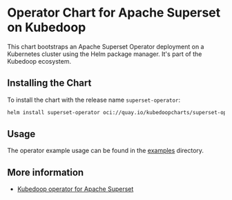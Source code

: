 # Operator Chart for Apache Superset on Kubedoop

This chart bootstraps an Apache Superset Operator deployment on a Kubernetes cluster using the Helm package manager. It's part of the Kubedoop ecosystem.

## Installing the Chart

To install the chart with the release name `superset-operator`:

```bash
helm install superset-operator oci://quay.io/kubedoopcharts/superset-operator
```

## Usage

The operator example usage can be found in the [examples](https://github.com/zncdatadev/superset-operator/tree/main/examples) directory.

## More information

- [Kubedoop operator for Apache Superset](https://github.com/zncdatadev/superset-operator)
